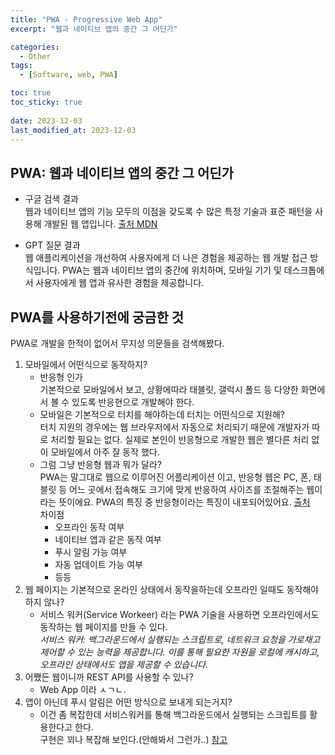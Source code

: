 ```yaml
---
title: "PWA - Progressive Web App"
excerpt: "웹과 네이티브 앱의 중간 그 어딘가"

categories:
  - Other
tags:
  - [Software, web, PWA]

toc: true
toc_sticky: true
 
date: 2023-12-03
last_modified_at: 2023-12-03
---
```


## PWA: 웹과 네이티브 앱의 중간 그 어딘가
- 구글 검색 결과    
  웹과 네이티브 앱의 기능 모두의 이점을 갖도록 수 많은 특정 기술과 표준 패턴을 사용해 개발된 웹 앱입니다. [출처 MDN](https://developer.mozilla.org/ko/docs/Web/Progressive_web_apps/Tutorials/js13kGames)

- GPT 질문 결과    
  웹 애플리케이션을 개선하여 사용자에게 더 나은 경험을 제공하는 웹 개발 접근 방식입니다. PWA는 웹과 네이티브 앱의 중간에 위치하며, 모바일 기기 및 데스크톱에서 사용자에게 웹 앱과 유사한 경험을 제공합니다.

## PWA를 사용하기전에 궁금한 것
PWA로 개발을 한적이 없어서 무지성 의문들을 검색해봤다.
1. 모바일에서 어떤식으로 동작하지?
    - 반응형 인가    
      기본적으로 모바일에서 보고, 상황에따라 태블릿, 갤럭시 폴드 등 다양한 화면에서 볼 수 있도록 반응현으로 개발해야 한다.
    - 모바일은 기본적으로 터치를 해야하는데 터치는 어떤식으로 지원해?    
      터치 지원의 경우에는 웹 브라우저에서 자동으로 처리되기 때문에 개발자가 따로 처리할 필요는 없다. 실제로 본인이 반응형으로 개발한 웹은 별다른 처리 없이 모바일에서 아주 잘 동작 했다.
    - 그럼 그냥 반응형 웹과 뭐가 달라?    
      PWA는 말그대로 웹으로 이루어진 어플리케이션 이고, 반응형 웹은 PC, 폰, 태블릿 등 어느 곳에서 접속해도 크기에 맞게 반응하여 사이즈를 조절해주는 웹이라는 뜻이에요. PWA의 특징 중 반응형이라는 특징이 내포되어있어요. [출처](https://www.codeit.kr/community/questions/UXVlc3Rpb246NjA4ZmQzYjRiZjI3Yjg2MzlmMTdlYzk5)    
      차이점    
        - 오프라인 동작 여부
        - 네이티브 앱과 같은 동작 여부
        - 푸시 알림 가능 여부
        - 자동 업데이트 가능 여부
        - 등등
1. 웹 페이지는 기본적으로 온라인 상태에서 동작을하는데 오프라인 일때도 동작해야하지 않나?
    - 서비스 워커(Service Workeer) 라는 PWA 기술을 사용하면 오프라인에서도 동작하는 웹 페이지를 만들 수 있다.     
    *서비스 워커: 백그라운드에서 실행되는 스크립트로, 네트워크 요청을 가로채고 제어할 수 있는 능력을 제공합니다. 이를 통해 필요한 자원을 로컬에 캐시하고, 오프라인 상태에서도 앱을 제공할 수 있습니다.*
1. 어쨌든 웹이니까 REST API를 사용할 수 있나?
    - Web App 이라 ㅅㄱㄴ.
1. 앱이 아닌데 푸시 알림은 어떤 방식으로 보내게 되는거지?
    - 이건 좀 복잡한데 서비스워커를 통해 백그라운드에서 실행되는 스크립트를 활용한다고 한다.    
    구현은 꾀나 복잡해 보인다.(안해봐서 그런가..) [참고](https://developer.mozilla.org/ko/docs/Web/Progressive_web_apps/Tutorials/js13kGames/Re-engageable_Notifications_Push)
